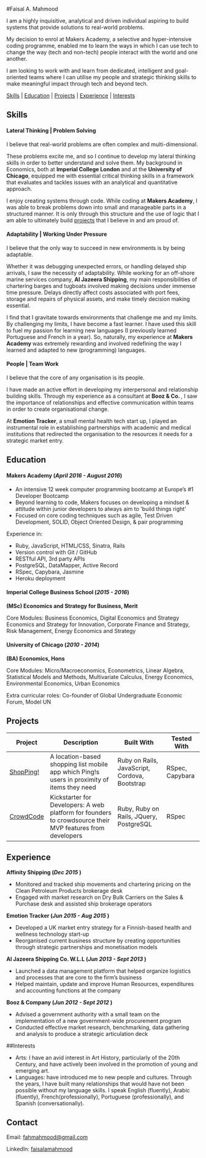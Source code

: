 #Faisal A. Mahmood


I am a highly inquisitive, analytical and driven individual aspiring to build systems that provide solutions to real-world problems.

My decision to enrol at Makers Academy, a selective and hyper-intensive coding programme, enabled me to learn the ways in which I can use tech to change the way (tech and non-tech) people interact with the world and one another.

I am looking to work with and learn from dedicated, intelligent and goal-oriented teams where I can utilise my people and strategic thinking skills to make meaningful impact through tech and beyond tech.

[Skills](#skills) | [Education](#education) | [Projects](#projects) | [Experience](#experience) |  [Interests](#interests)

## Skills

#### Lateral Thinking | Problem Solving

I believe that real-world problems are often complex and multi-dimensional.

These problems excite me, and so I continue to develop my lateral thinking skills in order to better understand and solve them. My background in Economics, both at <b>Imperial College London</b>  and at the <b>University of Chicago</b>, equipped me with essential critical thinking skills in a framework that evaluates and tackles issues with an analytical and quantitative approach.

 I enjoy creating systems through code. While coding at <b> Makers Academy</b>, I was able to break problems down into small and manageable parts in a structured manner. It is only through this structure and the use of logic that I am able to ultimately build [projects](#projects) that I believe in and am proud of.


#### Adaptability | Working Under Pressure

I believe that the only way to succeed in new environments is by being adaptable.

Whether it was debugging unexpected errors, or handling delayed ship arrivals, I saw the necessity of adaptability. While working for an off-shore marine services company, <b> Al Jazeera Shipping</b>, my main responsibilities of chartering barges and tugboats involved making decisions under immense time pressure. Delays directly affect costs associated with port fees, storage and repairs of physical assets, and make timely decision making essential.

I find that I gravitate towards environments that challenge me and my limits. By challenging my limits, I have become a fast learner. I have used this skill to fuel my passion for learning new languages (I previously learned Portuguese and French in a year). So, naturally, my experience at <b> Makers Academy </b> was extremely rewarding and involved redefining the way I learned and adapted to new (programming) languages.

#### People | Team Work

I believe that the core of any organisation is its  people.


I have made an active effort in developing my interpersonal and relationship building skills. Through my experience as a consultant at <b> Booz & Co. </b>, I saw the importance of relationships and effective communication within teams in order to create organisational change.

At <b> Emotion Tracker</b>, a small mental health tech start up, I played an instrumental role in establishing partnerships with academic and medical institutions that redirected the organisation to the resources it needs for a strategic market entry.

## Education

#### Makers Academy (_April 2016 - August 2016_)

* An intensive 12 week computer programming bootcamp at Europe’s #1 Developer Bootcamp
* Beyond learning to code, Makers focuses on developing a mindset & attitude within junior developers to always aim to 'build things right'
* Focused on core coding techniques such as agile, Test Driven Development, SOLID, Object Oriented Design, & pair programming

Experience in:

* Ruby, JavaScript, HTML/CSS, Sinatra, Rails
* Version control with Git / GitHub
* RESTful API, 3rd party APIs
* PostgreSQL, DataMapper, Active Record
* RSpec, Capybara, Jasmine
* Heroku deployment

#### Imperial College Business School (_2015 - 2016_)

__(MSc) Economics and Strategy for Business, Merit__

Core Modules: Business Economics, Digital Economics and Strategy Economics and Strategy for Innovation, Corporate Finance and Strategy, Risk Management, Energy Economics and Strategy


#### University of Chicago (_2010 - 2014_)

__(BA) Economics, Hons__

Core Modules: Micro/Macroeconomics, Econometrics,  Linear Algebra, Statistical Models and Methods, Multivariate Calculus, Energy Economics, Environmental Economics, Urban Economics

Extra curricular roles: Co-founder of Global Undergraduate Economic Forum, Model UN

## Projects

Project | Description | Built With | Tested With
--- | --- | --- | ---
[ShopPing!](https://github.com/fahmahmood/shopping-list-app) | A location-based shopping list mobile app which Ping!s users in proximity of items they need | Ruby on Rails, JavaScript, Cordova, Bootstrap | RSpec, Capybara
[CrowdCode](https://github.com/fahmahmood/crowdcode) | Kickstarter for Developers: A web platform for founders to crowdsource their MVP features from developers | Ruby, Ruby on Rails, JQuery, PostgreSQL | RSpec

## Experience

__Affinity Shipping (_Dec 2015_ )__

*	Monitored and tracked ship movements and chartering pricing on the Clean Petroleum Products brokerage desk
* Engaged with market research on Dry Bulk Carriers on the Sales & Purchase desk and assisted ship brokerage operators

__Emotion Tracker (_Jun 2015 -  Aug 2015_ )__
*	Developed a UK market entry strategy for a Finnish-based health and wellness technology start-up
* Reorganised current business structure by creating opportunities through strategic partnerships and monetisation models

__Al Jazeera Shipping Co. W.L.L  (_Jun 2013 -  Sept 2013_ )__

*	Launched a data management platform that helped organize logistics and processes that are core to the firm’s business
* Helped maintain, update and improve Human Resources, expenditures and accounting functions at the company

__Booz & Company (_Jun 2012 -  Sept 2012_ )__

*	Advised a government authority with a small team on the implementation of a new government-wide procurement program
* Conducted effective market research, benchmarking, data gathering and analysis to produce a strategic articulation deck


##Interests
* Arts: I have an avid interest in Art History, particularly of the 20th Century, and have actively been involved in the promotion of young and emerging art.
* Languages: have introduced me to new people and cultures. Through the years, I have built many relationships that would have not been possible without my language skills. I speak  English (fluently), Arabic (fluently), French(professionally), Portuguese (professionally), and Spanish (conversationally).

## Contact

Email: fahmahmood@gmail.com

LinkedIn: [faisalamahmood](https://uk.linkedin.com/in/faisalamahmood)
